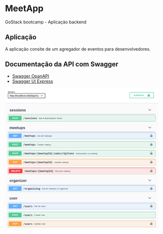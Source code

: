 # MeetApp
GoStack bootcamp - Aplicação backend

## Aplicação
A aplicação consite de um agregador de eventos para desenvolvedores.

## Documentação da API com Swagger
* [Swagger OpanAPI](https://swagger.io/docs/specification/about/)
* [Swagger UI Express](https://www.npmjs.com/package/swagger-ui-express)

![Imagem da API](https://github.com/brvictorsa/MeetApp/blob/master/temp/api_image.png)

